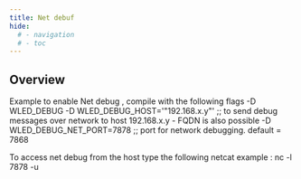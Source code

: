 ```yaml
---
title: Net debuf
hide:
  # - navigation
  # - toc
---
```


## Overview

Example to enable Net debug  , compile with the following flags 
-D WLED_DEBUG 
-D WLED_DEBUG_HOST='"192.168.x.y"' ;; to send debug messages over network to host 192.168.x.y - FQDN is also possible
-D WLED_DEBUG_NET_PORT=7878 ;; port for network debugging. default = 7868


To access net debug from the host type the following  netcat   example : 
nc -l  7878  -u